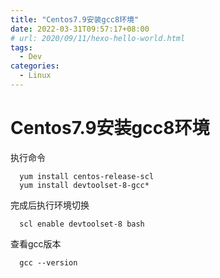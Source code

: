 ```yaml
---
title: "Centos7.9安装gcc8环境"
date: 2022-03-31T09:57:17+08:00
# url: 2020/09/11/hexo-hello-world.html
tags: 
  - Dev
categories:
  - Linux
---
```


# Centos7.9安装gcc8环境

执行命令
```shell
  yum install centos-release-scl
  yum install devtoolset-8-gcc*
```

完成后执行环境切换
```shel
  scl enable devtoolset-8 bash
```

查看gcc版本
```
  gcc --version
```